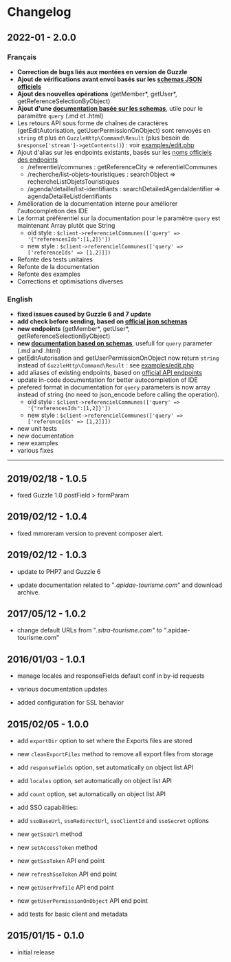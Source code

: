 
# Changelog
## 2022-01 - 2.0.0
### Français
* **Correction de bugs liés aux montées en version de Guzzle**
* **Ajout de vérifications avant envoi basés sur les [schemas JSON officiels](https://github.com/apidae-tourisme/sit-api-v2-schemas)**
* **Ajout des nouvelles opérations** (getMember*, getUser*, getReferenceSelectionByObject)
* **Ajout d'une [documentation basée sur les schemas](docs/schemas)**, utile pour le paramètre `query` (.md et .html)
* Les retours API sous forme de chaînes de caractères (getEditAutorisation, getUserPermissionOnObject) sont renvoyés en `string` et plus en `GuzzleHttp\Command\Result` (plus besoin de `$response['stream']->getContents()`) : voir [examples/edit.php](examples/edit.php)
* Ajout d'alias sur les endpoints existants, basés sur les [noms officiels des endpoints](https://dev.apidae-tourisme.com/fr/documentation-technique/v2/api-de-diffusion/liste-des-services-2)
    * /referentiel/communes : getReferenceCity => referentielCommunes
    * /recherche/list-objets-touristiques : searchObject => rechercheListObjetsTouristiques
    * /agenda/detaille/list-identifiants : searchDetailedAgendaIdentifier => agendaDetailleListIdentifiants
* Amélioration de la documentation interne pour améliorer l'autocompletion des IDE
* Le format préférentiel sur la documentation pour le paramètre `query` est maintenant Array plutôt que String
	* old style : `$client->referencielCommunes(['query' => '{"referencesIds":[1,2]}'])`
	* new style : `$client->referencielCommunes(['query' => ['referenceIds' => [1,2]]])`
* Refonte des tests unitaires
* Refonte de la documentation
* Refonte des examples
* Corrections et optimisations diverses

### English
* **fixed issues caused by Guzzle 6 and 7 update**
* **add check before sending, based on [official json schemas](https://github.com/apidae-tourisme/sit-api-v2-schemas)**
* **new endpoints** (getMember*, getUser*, getReferenceSelectionByObject)
* **new [documentation based on schemas](docs/schemas)**, usefull for `query` parameter (.md and .html)
* getEditAutorisation and getUserPermissionOnObject now return `string` instead of `GuzzleHttp\Command\Result` : see [examples/edit.php](examples/edit.php)
* add aliases of existing endpoints, based on [official API endpoints](https://dev.apidae-tourisme.com/fr/documentation-technique/v2/api-de-diffusion/liste-des-services-2)
* update in-code documentation for better autocompletion of IDE
* prefered format in documentation for `query` parameters is now array instead of string (no need to json_encode before calling the operation).
	* old style : `$client->referencielCommunes(['query' => '{"referencesIds":[1,2]}'])`
	* new style : `$client->referencielCommunes(['query' => ['referenceIds' => [1,2]]])`
* new unit tests
* new documentation
* new examples
* various fixes
---

## 2019/02/18 - 1.0.5

  

* fixed Guzzle 1.0 postField > formParam

  

## 2019/02/12 - 1.0.4

  

* fixed mmoreram version to prevent composer alert.

  

## 2019/02/12 - 1.0.3

  

* update to PHP7 and Guzzle 6

* update documentation related to "*.apidae-tourisme.com*" and download archive.

  

## 2017/05/12 - 1.0.2

  

- change default URLs from "*.sitra-tourisme.com" to "*.apidae-tourisme.com"

  

## 2016/01/03 - 1.0.1

  

- manage locales and responseFields default conf in by-id requests

- various documentation updates

- added configuration for SSL behavior

  

## 2015/02/05 - 1.0.0

  

- add `exportDir` option to set where the Exports files are stored

- new `cleanExportFiles` method to remove all export files from storage

- add `responseFields` option, set automatically on object list API

- add `locales` option, set automatically on object list API

- add `count` option, set automatically on object list API

- add SSO capabilities:

- add `ssoBaseUrl`, `ssoRedirectUrl`, `ssoClientId` and `ssoSecret` options

- new `getSsoUrl` method

- new `setAccessToken` method

- new `getSsoToken` API end point

- new `refreshSsoToken` API end point

- new `getUserProfile` API end point

- new `getUserPermissionOnObject` API end point

- add tests for basic client and metadata

  

## 2015/01/15 - 0.1.0

  

- initial release